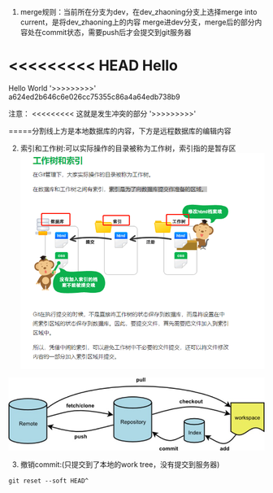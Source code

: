 1. merge规则：当前所在分支为dev，在dev_zhaoning分支上选择merge into current，是将dev_zhaoning上的内容
merge进dev分支，merge后的部分内容处在commit状态，需要push后才会提交到git服务器  

<<<<<<<<< HEAD
Hello
========
Hello World
'>>>>>>>>>' a624ed2b646c6e026cc75355c86a4a64edb738b9

注意：
<<<<<<<<<
这就是发生冲突的部分
'>>>>>>>>>'

=====分割线上方是本地数据库的内容，下方是远程数据库的编辑内容

2. 索引和工作树:可以实际操作的目录被称为工作树，索引指的是暂存区  
![avatar](../static/vcs-1.png)

![avatar](../static/vcs-2.png)

3. 撤销commit:(只提交到了本地的work tree，没有提交到服务器)
```
git reset --soft HEAD^
```

